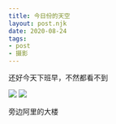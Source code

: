 ```yaml
---
title: 今日份的天空
layout: post.njk
date: 2020-08-24
tags:
- post
- 摄影
---
```


还好今天下班早，不然都看不到

![](/img/the-sky-today/20200824_193654.jpg)
![](/img/the-sky-today/20200824_195336.jpg)
<p class="text-center text-gray-500">旁边阿里的大楼</p>
